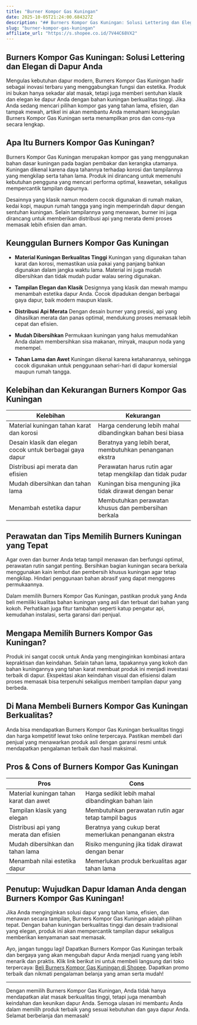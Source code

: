 ```yaml
---
title: "Burner Kompor Gas Kuningan"
date: 2025-10-05T21:24:00.684327Z
description: "## Burners Kompor Gas Kuningan: Solusi Lettering dan Elegan di Dapur Anda..."
slug: "burner-kompor-gas-kuningan"
affiliate_url: "https://s.shopee.co.id/7V44C68VX2"
---
```

## Burners Kompor Gas Kuningan: Solusi Lettering dan Elegan di Dapur Anda

Mengulas kebutuhan dapur modern, Burners Kompor Gas Kuningan hadir sebagai inovasi terbaru yang menggabungkan fungsi dan estetika. Produk ini bukan hanya sekadar alat masak, tetapi juga memberi sentuhan klasik dan elegan ke dapur Anda dengan bahan kuningan berkualitas tinggi. Jika Anda sedang mencari pilihan kompor gas yang tahan lama, efisien, dan tampak mewah, artikel ini akan membantu Anda memahami keunggulan Burners Kompor Gas Kuningan serta menampilkan pros dan cons-nya secara lengkap.

## Apa Itu Burners Kompor Gas Kuningan?

Burners Kompor Gas Kuningan merupakan kompor gas yang menggunakan bahan dasar kuningan pada bagian pembakar dan kerangka utamanya. Kuningan dikenal karena daya tahannya terhadap korosi dan tampilannya yang mengkilap serta tahan lama. Produk ini dirancang untuk memenuhi kebutuhan pengguna yang mencari performa optimal, keawetan, sekaligus mempercantik tampilan dapurnya.

Desainnya yang klasik namun modern cocok digunakan di rumah makan, kedai kopi, maupun rumah tangga yang ingin memperindah dapur dengan sentuhan kuningan. Selain tampilannya yang menawan, burner ini juga dirancang untuk memberikan distribusi api yang merata demi proses memasak lebih efisien dan aman.

## Keunggulan Burners Kompor Gas Kuningan

- **Material Kuningan Berkualitas Tinggi**
Kuningan yang digunakan tahan karat dan korosi, memastikan usia pakai yang panjang bahkan digunakan dalam jangka waktu lama. Material ini juga mudah dibersihkan dan tidak mudah pudar walau sering digunakan.

- **Tampilan Elegan dan Klasik**
Designnya yang klasik dan mewah mampu menambah estetika dapur Anda. Cocok dipadukan dengan berbagai gaya dapur, baik modern maupun klasik.

- **Distribusi Api Merata**
Dengan desain burner yang presisi, api yang dihasilkan merata dan panas optimal, mendukung proses memasak lebih cepat dan efisien.

- **Mudah Dibersihkan**
Permukaan kuningan yang halus memudahkan Anda dalam membersihkan sisa makanan, minyak, maupun noda yang menempel.

- **Tahan Lama dan Awet**
Kuningan dikenal karena ketahanannya, sehingga cocok digunakan untuk penggunaan sehari-hari di dapur komersial maupun rumah tangga.

## Kelebihan dan Kekurangan Burners Kompor Gas Kuningan

| Kelebihan                                              | Kekurangan                                                 |
|---------------------------------------------------------|------------------------------------------------------------|
| Material kuningan tahan karat dan korosi               | Harga cenderung lebih mahal dibandingkan bahan besi biasa |
| Desain klasik dan elegan cocok untuk berbagai gaya dapur | Beratnya yang lebih berat, membutuhkan penanganan ekstra |
| Distribusi api merata dan efisien                     | Perawatan harus rutin agar tetap mengkilap dan tidak pudar |
| Mudah dibersihkan dan tahan lama                     | Kuningan bisa menguning jika tidak dirawat dengan benar |
| Menambah estetika dapur                              | Membutuhkan perawatan khusus dan pembersihan berkala |

## Perawatan dan Tips Memilih Burners Kuningan yang Tepat

Agar oven dan burner Anda tetap tampil menawan dan berfungsi optimal, perawatan rutin sangat penting. Bersihkan bagian kuningan secara berkala menggunakan kain lembut dan pembersih khusus kuningan agar tetap mengkilap. Hindari penggunaan bahan abrasif yang dapat menggores permukaannya.

Dalam memilih Burners Kompor Gas Kuningan, pastikan produk yang Anda beli memiliki kualitas bahan kuningan yang asli dan terbuat dari bahan yang kokoh. Perhatikan juga fitur tambahan seperti katup pengatur api, kemudahan instalasi, serta garansi dari penjual.

## Mengapa Memilih Burners Kompor Gas Kuningan?

Produk ini sangat cocok untuk Anda yang menginginkan kombinasi antara kepraktisan dan keindahan. Selain tahan lama, tapakannya yang kokoh dan bahan kuningannya yang tahan karat membuat produk ini menjadi investasi terbaik di dapur. Ekspektasi akan keindahan visual dan efisiensi dalam proses memasak bisa terpenuhi sekaligus memberi tampilan dapur yang berbeda.

## Di Mana Membeli Burners Kompor Gas Kuningan Berkualitas?

Anda bisa mendapatkan Burners Kompor Gas Kuningan berkualitas tinggi dan harga kompetitif lewat toko online terpercaya. Pastikan membeli dari penjual yang menawarkan produk asli dengan garansi resmi untuk mendapatkan pengalaman terbaik dan hasil maksimal.

## Pros & Cons of Burners Kompor Gas Kuningan

| Pros                                                  | Cons                                                      |
|-------------------------------------------------------|-----------------------------------------------------------|
| Material kuningan tahan karat dan awet               | Harga sedikit lebih mahal dibandingkan bahan lain        |
| Tampilan klasik yang elegan                          | Membutuhkan perawatan rutin agar tetap tampil bagus     |
| Distribusi api yang merata dan efisien                | Beratnya yang cukup berat memerlukan penanganan ekstra  |
| Mudah dibersihkan dan tahan lama                      | Risiko menguning jika tidak dirawat dengan benar       |
| Menambah nilai estetika dapur                          | Memerlukan produk berkualitas agar tahan lama           |

## Penutup: Wujudkan Dapur Idaman Anda dengan Burners Kompor Gas Kuningan!

Jika Anda menginginkan solusi dapur yang tahan lama, efisien, dan menawan secara tampilan, Burners Kompor Gas Kuningan adalah pilihan tepat. Dengan bahan kuningan berkualitas tinggi dan desain tradisional yang elegan, produk ini akan mempercantik tampilan dapur sekaligus memberikan kenyamanan saat memasak.

Ayo, jangan tunggu lagi! Dapatkan Burners Kompor Gas Kuningan terbaik dan bergaya yang akan mengubah dapur Anda menjadi ruang yang lebih menarik dan praktis. Klik link berikut ini untuk membeli langsung dari toko terpercaya: [Beli Burners Kompor Gas Kuningan di Shopee](https://s.shopee.co.id/7V44C68VX2). Dapatkan promo terbaik dan nikmati pengalaman belanja yang aman serta mudah!

---

Dengan memilih Burners Kompor Gas Kuningan, Anda tidak hanya mendapatkan alat masak berkualitas tinggi, tetapi juga menambah keindahan dan keunikan dapur Anda. Semoga ulasan ini membantu Anda dalam memilih produk terbaik yang sesuai kebutuhan dan gaya dapur Anda. Selamat berbelanja dan memasak!